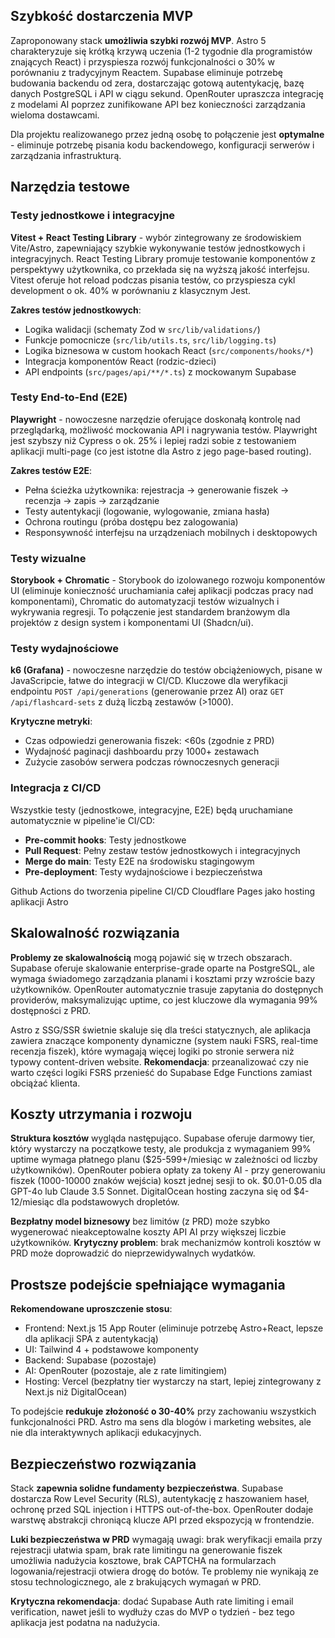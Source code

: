 ## Szybkość dostarczenia MVP

Zaproponowany stack **umożliwia szybki rozwój MVP**. Astro 5 charakteryzuje się krótką krzywą uczenia (1-2 tygodnie dla programistów znających React) i przyspiesza rozwój funkcjonalności o 30% w porównaniu z tradycyjnym Reactem. Supabase eliminuje potrzebę budowania backendu od zera, dostarczając gotową autentykację, bazę danych PostgreSQL i API w ciągu sekund. OpenRouter upraszcza integrację z modelami AI poprzez zunifikowane API bez konieczności zarządzania wieloma dostawcami.

Dla projektu realizowanego przez jedną osobę to połączenie jest **optymalne** - eliminuje potrzebę pisania kodu backendowego, konfiguracji serwerów i zarządzania infrastrukturą.

## Narzędzia testowe

### Testy jednostkowe i integracyjne

**Vitest + React Testing Library** - wybór zintegrowany ze środowiskiem Vite/Astro, zapewniający szybkie wykonywanie testów jednostkowych i integracyjnych. React Testing Library promuje testowanie komponentów z perspektywy użytkownika, co przekłada się na wyższą jakość interfejsu. Vitest oferuje hot reload podczas pisania testów, co przyspiesza cykl development o ok. 40% w porównaniu z klasycznym Jest.

**Zakres testów jednostkowych**:

- Logika walidacji (schematy Zod w `src/lib/validations/`)
- Funkcje pomocnicze (`src/lib/utils.ts`, `src/lib/logging.ts`)
- Logika biznesowa w custom hookach React (`src/components/hooks/*`)
- Integracja komponentów React (rodzic-dzieci)
- API endpoints (`src/pages/api/**/*.ts`) z mockowanym Supabase

### Testy End-to-End (E2E)

**Playwright** - nowoczesne narzędzie oferujące doskonałą kontrolę nad przeglądarką, możliwość mockowania API i nagrywania testów. Playwright jest szybszy niż Cypress o ok. 25% i lepiej radzi sobie z testowaniem aplikacji multi-page (co jest istotne dla Astro z jego page-based routing).

**Zakres testów E2E**:

- Pełna ścieżka użytkownika: rejestracja → generowanie fiszek → recenzja → zapis → zarządzanie
- Testy autentykacji (logowanie, wylogowanie, zmiana hasła)
- Ochrona routingu (próba dostępu bez zalogowania)
- Responsywność interfejsu na urządzeniach mobilnych i desktopowych

### Testy wizualne

**Storybook + Chromatic** - Storybook do izolowanego rozwoju komponentów UI (eliminuje konieczność uruchamiania całej aplikacji podczas pracy nad komponentami), Chromatic do automatyzacji testów wizualnych i wykrywania regresji. To połączenie jest standardem branżowym dla projektów z design system i komponentami UI (Shadcn/ui).

### Testy wydajnościowe

**k6 (Grafana)** - nowoczesne narzędzie do testów obciążeniowych, pisane w JavaScripcie, łatwe do integracji w CI/CD. Kluczowe dla weryfikacji endpointu `POST /api/generations` (generowanie przez AI) oraz `GET /api/flashcard-sets` z dużą liczbą zestawów (>1000).

**Krytyczne metryki**:

- Czas odpowiedzi generowania fiszek: <60s (zgodnie z PRD)
- Wydajność paginacji dashboardu przy 1000+ zestawach
- Zużycie zasobów serwera podczas równoczesnych generacji

### Integracja z CI/CD

Wszystkie testy (jednostkowe, integracyjne, E2E) będą uruchamiane automatycznie w pipeline'ie CI/CD:
- **Pre-commit hooks**: Testy jednostkowe
- **Pull Request**: Pełny zestaw testów jednostkowych i integracyjnych
- **Merge do main**: Testy E2E na środowisku stagingowym
- **Pre-deployment**: Testy wydajnościowe i bezpieczeństwa

Github Actions do tworzenia pipeline CI/CD
Cloudflare Pages jako hosting aplikacji Astro

## Skalowalność rozwiązania

**Problemy ze skalowalnością** mogą pojawić się w trzech obszarach. Supabase oferuje skalowanie enterprise-grade oparte na PostgreSQL, ale wymaga świadomego zarządzania planami i kosztami przy wzroście bazy użytkowników. OpenRouter automatycznie trasuje zapytania do dostępnych providerów, maksymalizując uptime, co jest kluczowe dla wymagania 99% dostępności z PRD.

Astro z SSG/SSR świetnie skaluje się dla treści statycznych, ale aplikacja zawiera znaczące komponenty dynamiczne (system nauki FSRS, real-time recenzja fiszek), które wymagają więcej logiki po stronie serwera niż typowy content-driven website. **Rekomendacja**: przeanalizować czy nie warto części logiki FSRS przenieść do Supabase Edge Functions zamiast obciążać klienta.

## Koszty utrzymania i rozwoju

**Struktura kosztów** wygląda następująco. Supabase oferuje darmowy tier, który wystarczy na początkowe testy, ale produkcja z wymaganiem 99% uptime wymaga płatnego planu (\$25-599+/miesiąc w zależności od liczby użytkowników). OpenRouter pobiera opłaty za tokeny AI - przy generowaniu fiszek (1000-10000 znaków wejścia) koszt jednej sesji to ok. \$0.01-0.05 dla GPT-4o lub Claude 3.5 Sonnet. DigitalOcean hosting zaczyna się od \$4-12/miesiąc dla podstawowych dropletów.

**Bezpłatny model biznesowy** bez limitów (z PRD) może szybko wygenerować nieakceptowalne koszty API AI przy większej liczbie użytkowników. **Krytyczny problem**: brak mechanizmów kontroli kosztów w PRD może doprowadzić do nieprzewidywalnych wydatków.

## Prostsze podejście spełniające wymagania

**Rekomendowane uproszczenie stosu**:

- Frontend: Next.js 15 App Router (eliminuje potrzebę Astro+React, lepsze dla aplikacji SPA z autentykacją)
- UI: Tailwind 4 + podstawowe komponenty
- Backend: Supabase (pozostaje)
- AI: OpenRouter (pozostaje, ale z rate limitingiem)
- Hosting: Vercel (bezpłatny tier wystarczy na start, lepiej zintegrowany z Next.js niż DigitalOcean)

To podejście **redukuje złożoność o 30-40%** przy zachowaniu wszystkich funkcjonalności PRD. Astro ma sens dla blogów i marketing websites, ale nie dla interaktywnych aplikacji edukacyjnych.

## Bezpieczeństwo rozwiązania

Stack **zapewnia solidne fundamenty bezpieczeństwa**. Supabase dostarcza Row Level Security (RLS), autentykację z haszowaniem haseł, ochronę przed SQL injection i HTTPS out-of-the-box. OpenRouter dodaje warstwę abstrakcji chroniącą klucze API przed ekspozycją w frontendzie.

**Luki bezpieczeństwa w PRD** wymagają uwagi: brak weryfikacji emaila przy rejestracji ułatwia spam, brak rate limitingu na generowanie fiszek umożliwia nadużycia kosztowe, brak CAPTCHA na formularzach logowania/rejestracji otwiera drogę do botów. Te problemy nie wynikają ze stosu technologicznego, ale z brakujących wymagań w PRD.

**Krytyczna rekomendacja**: dodać Supabase Auth rate limiting i email verification, nawet jeśli to wydłuży czas do MVP o tydzień - bez tego aplikacja jest podatna na nadużycia.
